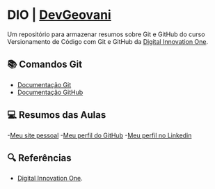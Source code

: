 # DIO | [DevGeovani](https://devgeovani.github.io/GFP/)

Um repositório para armazenar resumos sobre Git e GitHub do curso Versionamento de Código com Git e GitHub da  [Digital Innovation One](https://www.dio.me/).

## 📚 Comandos Git
- [Documentação Git](https://git-scm.com/doc)
- [Documentação GitHub](https://docs.github.com/)

## 💻 Resumos das Aulas

-[Meu site pessoal](https://devgeovani.github.io/GFP/)
-[Meu perfil do GitHub](https://github.com/DevGeovani)
-[Meu perfil no Linkedin](https://www.linkedin.com/in/geovani-f-pereira98/)

## 🔍 Referências
- [Digital Innovation One]().
